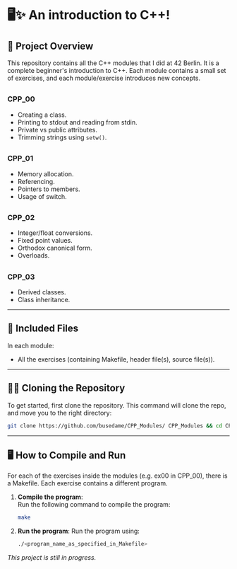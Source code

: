 # 🖥️✨ **An introduction to C++!**

## 🚀 **Project Overview**  
This repository contains all the C++ modules that I did at 42 Berlin. It is a complete beginner's introduction to C++. Each module contains a small set of exercises, and each module/exercise introduces new concepts. 

##

### CPP_00

- Creating a class.
- Printing to stdout and reading from stdin.
- Private vs public attributes.
- Trimming strings using `setw()`.

##

### CPP_01

- Memory allocation.
- Referencing.
- Pointers to members.
- Usage of switch.

##

### CPP_02

- Integer/float conversions.
- Fixed point values.
- Orthodox canonical form.
- Overloads.

##

### CPP_03

- Derived classes.
- Class inheritance.

---

## 🧰 **Included Files**  
In each module:
- All the exercises (containing Makefile, header file(s), source file(s)).

---

## 🧑‍💻 **Cloning the Repository**

To get started, first clone the repository.
This command will clone the repo, and move you to the right directory:
```bash
git clone https://github.com/busedame/CPP_Modules/ CPP_Modules && cd CPP_Modules
```
---

## 🖥️ **How to Compile and Run**  
For each of the exercises inside the modules (e.g. ex00 in CPP_00), there is a Makefile.
Each exercise contains a different program.

1. **Compile the program**:  
   Run the following command to compile the program:  
   ```bash
   make
   ```
2. **Run the program**:
   Run the program using:
   ```bash
   ./<program_name_as_specified_in_Makefile>
   ```

*This project is still in progress.*
